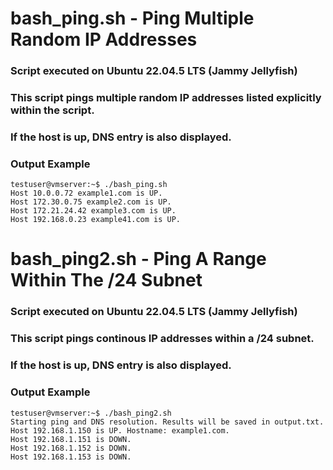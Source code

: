 # bash_ping.sh - Ping Multiple Random IP Addresses
### Script executed on Ubuntu 22.04.5 LTS (Jammy Jellyfish)
### This script pings multiple random IP addresses listed explicitly within the script.
### If the host is up, DNS entry is also displayed.
### Output Example
```
testuser@vmserver:~$ ./bash_ping.sh
Host 10.0.0.72 example1.com is UP.
Host 172.30.0.75 example2.com is UP.
Host 172.21.24.42 example3.com is UP.
Host 192.168.0.23 example41.com is UP.
```

# bash_ping2.sh - Ping A Range Within The /24 Subnet
### Script executed on Ubuntu 22.04.5 LTS (Jammy Jellyfish)
### This script pings continous IP addresses within a /24 subnet.
### If the host is up, DNS entry is also displayed.
### Output Example
```
testuser@vmserver:~$ ./bash_ping2.sh
Starting ping and DNS resolution. Results will be saved in output.txt.
Host 192.168.1.150 is UP. Hostname: example1.com.
Host 192.168.1.151 is DOWN.
Host 192.168.1.152 is DOWN.
Host 192.168.1.153 is DOWN.
```
